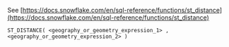 See [https://docs.snowflake.com/en/sql-reference/functions/st_distance](https://docs.snowflake.com/en/sql-reference/functions/st_distance)
```
ST_DISTANCE( <geography_or_geometry_expression_1> , <geography_or_geometry_expression_2> )
```

